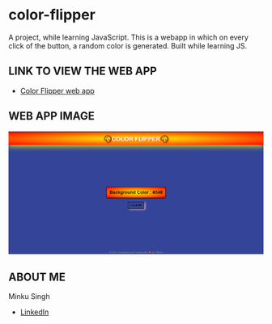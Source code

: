 # color-flipper
A project, while learning JavaScript.
This is a webapp in which on every click of the button, a random color is generated.
Built while learning JS.

## LINK TO VIEW THE WEB APP
- [Color Flipper web app](https://color-flipper-11.web.app/)

## WEB APP IMAGE
![webpage-ss](images/webpage-ss.png)

## ABOUT ME
Minku Singh
 - [LinkedIn](https://www.linkedin.com/in/minku-singh-2943a51a5/)
